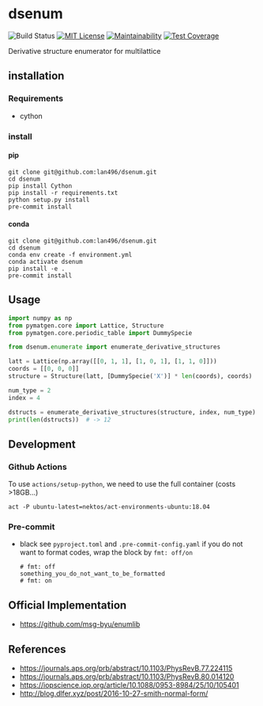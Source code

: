 # dsenum
![Build Status](https://travis-ci.com/lan496/dsenum.svg?branch=master)
[![MIT License](http://img.shields.io/badge/license-MIT-blue.svg?style=flat)](LICENSE)
[![Maintainability](https://api.codeclimate.com/v1/badges/ba967883e004590a2a23/maintainability)](https://codeclimate.com/github/lan496/dsenum/maintainability)
[![Test Coverage](https://api.codeclimate.com/v1/badges/ba967883e004590a2a23/test_coverage)](https://codeclimate.com/github/lan496/dsenum/test_coverage)

Derivative structure enumerator for multilattice


## installation

### Requirements
- cython

### install

#### pip
```
git clone git@github.com:lan496/dsenum.git
cd dsenum
pip install Cython
pip install -r requirements.txt
python setup.py install
pre-commit install
```

#### conda
```script
git clone git@github.com:lan496/dsenum.git
cd dsenum
conda env create -f environment.yml
conda activate dsenum
pip install -e .
pre-commit install
```

## Usage

```sample.py
import numpy as np
from pymatgen.core import Lattice, Structure
from pymatgen.core.periodic_table import DummySpecie

from dsenum.enumerate import enumerate_derivative_structures

latt = Lattice(np.array([[0, 1, 1], [1, 0, 1], [1, 1, 0]]))
coords = [[0, 0, 0]]
structure = Structure(latt, [DummySpecie('X')] * len(coords), coords)

num_type = 2
index = 4

dstructs = enumerate_derivative_structures(structure, index, num_type)
print(len(dstructs))  # -> 12
```

## Development

### Github Actions
To use `actions/setup-python`, we need to use the full container (costs >18GB...)

```
act -P ubuntu-latest=nektos/act-environments-ubuntu:18.04
```

### Pre-commit
- black
    see `pyproject.toml` and `.pre-commit-config.yaml`
    if you do not want to format codes, wrap the block by `fmt: off/on`
    ```
    # fmt: off
    something_you_do_not_want_to_be_formatted
    # fmt: on
    ```

## Official Implementation
- https://github.com/msg-byu/enumlib

## References
- https://journals.aps.org/prb/abstract/10.1103/PhysRevB.77.224115
- https://journals.aps.org/prb/abstract/10.1103/PhysRevB.80.014120
- https://iopscience.iop.org/article/10.1088/0953-8984/25/10/105401
- http://blog.dlfer.xyz/post/2016-10-27-smith-normal-form/
